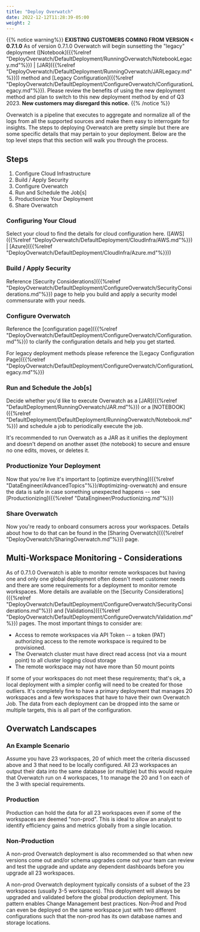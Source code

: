 ```yaml
---
title: "Deploy Overwatch"
date: 2022-12-12T11:28:39-05:00
weight: 2
---
```


{{% notice warning%}}
**EXISTING CUSTOMERS COMING FROM VERSION < 0.7.1.0** As of version 0.7.1.0 Overwatch will begin sunsetting
the "legacy" deployment ([Notebook]({{%relref "DeployOverwatch/DefaultDeployment/RunningOverwatch/NotebookLegacy.md"%}}) | 
[JAR]({{%relref "DeployOverwatch/DefaultDeployment/RunningOverwatch/JARLegacy.md"%}})) method and
[Legacy Configuration]({{%relref "DeployOverwatch/DefaultDeployment/ConfigureOverwatch/ConfigurationLegacy.md"%}}). Please review the
benefits of using the new deployment method and plan to switch to this new deployment method by end of Q3 2023.
**New customers may disregard this notice.**
{{% /notice %}}

Overwatch is a pipeline that executes to aggregate and normalize all of the logs from all the supported sources and 
make them easy to interrogate for insights. The steps to deploying Overwatch are pretty simple but there are some 
specific details that may pertain to your deployment. Below are the top level steps that this section will walk you 
through the process.

## Steps
1. Configure Cloud Infrastructure
2. Build / Apply Security
3. Configure Overwatch
4. Run and Schedule the Job\[s\]
5. Productionize Your Deployment
6. Share Overwatch

### Configuring Your Cloud
Select your cloud to find the details for cloud configuration here. 
([AWS]({{%relref "DeployOverwatch/DefaultDeployment/CloudInfra/AWS.md"%}}) | [Azure]({{%relref "DeployOverwatch/DefaultDeployment/CloudInfra/Azure.md"%}}))

### Build / Apply Security
Reference [Security Considerations]({{%relref "DeployOverwatch/DefaultDeployment/ConfigureOverwatch/SecurityConsiderations.md"%}}) page 
to help you build and apply a security model commensurate with your needs.

### Configure Overwatch
Reference the [configuration page]({{%relref "DeployOverwatch/DefaultDeployment/ConfigureOverwatch/Configuration.md"%}}) to clarify the 
configuration details and help you get started.

For legacy deployment methods please reference the 
[Legacy Configuration Page]({{%relref "DeployOverwatch/DefaultDeployment/ConfigureOverwatch/ConfigurationLegacy.md"%}})

### Run and Schedule the Job\[s\]
Decide whether you'd like to execute Overwatch as a [JAR]({{%relref "DefaultDeployment/RunningOverwatch/JAR.md"%}}) 
or a [NOTEBOOK]({{%relref "DefaultDeployment/DefaultDeployment/RunningOverwatch/Notebook.md"%}}) and schedule a job to periodically 
execute the job.

It's recommended to run Overwatch as a JAR as it unifies the deployment and doesn't depend on another asset 
(the notebook) to secure and ensure no one edits, moves, or deletes it.

### Productionize Your Deployment
Now that you're live it's important to 
[optimize everything]({{%relref "DataEngineer/AdvancedTopics"%}}/#optimizing-overwatch) and ensure the data is safe 
in case something unexpected happens -- see [Productionizing]({{%relref "DataEngineer/Productionizing.md"%}})

### Share Overwatch
Now you're ready to onboard consumers across your workspaces. Details about how to do that can be found in the 
[Sharing Overwatch]({{%relref "DeployOverwatch/SharingOverwatch.md"%}}) page.

## Multi-Workspace Monitoring - Considerations
As of 0.7.1.0 Overwatch is able to monitor remote workspaces but having one and only one global deployment often 
doesn't meet customer needs and there are some requirements for a deployment to monitor remote workspaces. More details 
are available on the [Security Considerations]({{%relref "DeployOverwatch/DefaultDeployment/ConfigureOverwatch/SecurityConsiderations.md"%}}) and 
[Validations]({{%relref "DeployOverwatch/DefaultDeployment/ConfigureOverwatch/Validation.md"%}}) pages. The most important things to consider are: 
* Access to remote workspaces via API Token -- a token (PAT) authorizing access to the remote workspace is required to 
be provisioned.
* The Overwatch cluster must have direct read access (not via a mount point) to all cluster logging cloud storage
* The remote workspace may not have more than 50 mount points

If some of your workspaces do not meet these requirements; that's ok, a local deployment with a simpler config will 
need to be created for those outliers. It's completely fine to have a primary deployment that manages 20 workspaces and 
a few workspaces that have to have their own Overwatch Job. The data from each deployment can be dropped into the same 
or multiple targets, this is all part of the configuration.

## Overwatch Landscapes
### An Example Scenario
Assume you have 23 workspaces, 20 of which meet the criteria discussed above and 3 that need to be locally configured. 
All 23 workspaces an output their data into the same database (or multiple) but this would require that Overwatch run on 
4 workspaces, 1 to manage the 20 and 1 on each of the 3 with special requirements.

### Production
Production can hold the data for all 23 workspaces even if some of the workspaces are deemed "non-prod". This is ideal 
to allow an analyst to identify efficiency gains and metrics globally from a single location.

### Non-Production
A non-prod Overwatch deployment is also recommended so that when new versions come out and/or schema upgrades come out 
your team can review and test the upgrade and update any dependent dashboards before you upgrade all 23 workspaces. 

A non-prod Overwatch deployment typically consists of a subset of the 23 workspaces (usually 3-5 workspaces). 
This deployment will always be upgraded and validated before the global production deployment. This pattern enables 
Change Management best practices. Non-Prod and Prod can even be deployed on the same workspace just with two different 
configurations such that the non-prod has its own database names and storage locations.